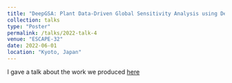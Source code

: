 ```yaml
---
title: "DeepGSA: Plant Data-Driven Global Sensitivity Analysis using Deep Learning"
collection: talks
type: "Poster"
permalink: /talks/2022-talk-4
venue: "ESCAPE-32"
date: 2022-06-01
location: "Kyoto, Japan"
---
```


I gave a talk about the work we produced [here](https://doi.org/10.1016/B978-0-323-85159-6.50293-1)

